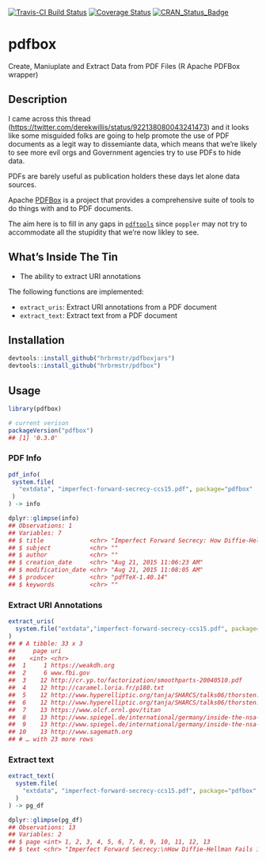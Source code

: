 
[![Travis-CI Build
Status](https://travis-ci.org/hrbrmstr/pdfbox.svg?branch=master)](https://travis-ci.org/hrbrmstr/pdfbox)
[![Coverage
Status](https://codecov.io/gh/hrbrmstr/pdfbox/branch/master/graph/badge.svg)](https://codecov.io/gh/hrbrmstr/pdfbox)
[![CRAN\_Status\_Badge](http://www.r-pkg.org/badges/version/pdfbox)](https://cran.r-project.org/package=pdfbox)

# pdfbox

Create, Maniuplate and Extract Data from PDF Files (R Apache PDFBox
wrapper)

## Description

I came across this thread
(<https://twitter.com/derekwillis/status/922138080043241473>) and it
looks like some misguided folks are going to help promote the use of PDF
documents as a legit way to dissemiante data, which means that we’re
likely to see more evil orgs and Government agencies try to use PDFs to
hide data.

PDFs are barely useful as publication holders these days let alone data
sources.

Apache [PDFBox](https://pdfbox.apache.org/index.html) is a project that
provides a comprehensive suite of tools to do things with and to PDF
documents.

The aim here is to fill in any gaps in
[`pdftools`](https://github.com/ropensci/pdftools) since `poppler` may
not try to accommodate all the stupidity that we’re now likley to see.

## What’s Inside The Tin

  - The ability to extract URI annotations

The following functions are implemented:

  - `extract_uris`: Extract URI annotations from a PDF document
  - `extract_text`: Extract text from a PDF document

## Installation

``` r
devtools::install_github("hrbrmstr/pdfboxjars")
devtools::install_github("hrbrmstr/pdfbox")
```

## Usage

``` r
library(pdfbox)

# current verison
packageVersion("pdfbox")
## [1] '0.3.0'
```

### PDF Info

``` r
pdf_info(
 system.file(
   "extdata", "imperfect-forward-secrecy-ccs15.pdf", package="pdfbox"
 )
) -> info

dplyr::glimpse(info)
## Observations: 1
## Variables: 7
## $ title             <chr> "Imperfect Forward Secrecy: How Diffie-Hellman Fails in Practice"
## $ subject           <chr> ""
## $ author            <chr> ""
## $ creation_date     <chr> "Aug 21, 2015 11:06:23 AM"
## $ modification_date <chr> "Aug 21, 2015 11:08:05 AM"
## $ producer          <chr> "pdfTeX-1.40.14"
## $ keywords          <chr> ""
```

### Extract URI Annotations

``` r
extract_uris(
  system.file("extdata","imperfect-forward-secrecy-ccs15.pdf", package="pdfbox")
)
## # A tibble: 33 x 3
##     page uri                                                                    text                                    
##    <int> <chr>                                                                  <chr>                                   
##  1     1 https://weakdh.org                                                     WeakDH.org.                             
##  2     6 www.fbi.gov                                                            www.fbi.gov.                            
##  3    12 http://cr.yp.to/factorization/smoothparts-20040510.pdf                 http://cr.yp.to/factorization/smoothpar…
##  4    12 http://caramel.loria.fr/p180.txt                                       http://caramel.loria.fr/p180.txt.       
##  5    12 http://www.hyperelliptic.org/tanja/SHARCS/talks06/thorsten.pdf         http://www.hyperelliptic.org/tanja/     
##  6    12 http://www.hyperelliptic.org/tanja/SHARCS/talks06/thorsten.pdf         SHARCS/talks06/thorsten.pdf.            
##  7    13 https://www.olcf.ornl.gov/titan                                        https://www.olcf.ornl.gov/titan.        
##  8    13 http://www.spiegel.de/international/germany/inside-the-nsa-s-war-on-i… http://www.spiegel.de/international/ger…
##  9    13 http://www.spiegel.de/international/germany/inside-the-nsa-s-war-on-i… inside-the-nsa-s-war-on-internet-securi…
## 10    13 http://www.sagemath.org                                                http://www.sagemath.org.                
## # … with 23 more rows
```

### Extract text

``` r
extract_text(
  system.file(
    "extdata", "imperfect-forward-secrecy-ccs15.pdf", package="pdfbox"
  )
) -> pg_df

dplyr::glimpse(pg_df)
## Observations: 13
## Variables: 2
## $ page <int> 1, 2, 3, 4, 5, 6, 7, 8, 9, 10, 11, 12, 13
## $ text <chr> "Imperfect Forward Secrecy:\nHow Diffie-Hellman Fails in Practice\nDavid Adrian¶ Karthikeyan Bhargavan∗ …
```
